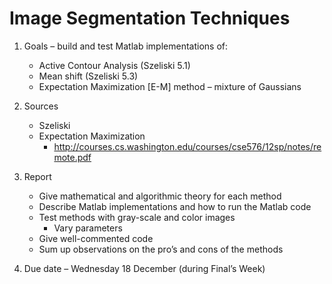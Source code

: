 Image Segmentation Techniques
=========

1. Goals – build and test Matlab implementations of:
    - Active Contour Analysis (Szeliski 5.1)
    - Mean shift (Szeliski 5.3)
    - Expectation Maximization [E-M] method – mixture of Gaussians

2. Sources
    - Szeliski
    - Expectation Maximization
        * http://courses.cs.washington.edu/courses/cse576/12sp/notes/remote.pdf

3. Report
    - Give mathematical and algorithmic theory for each method
    - Describe Matlab implementations and how to run the Matlab code
    - Test methods with gray-scale and color images
        * Vary parameters
    - Give well-commented code
    - Sum up observations on the pro’s and cons of the methods

4. Due date – Wednesday 18 December (during Final’s Week)
